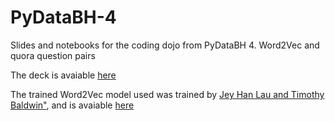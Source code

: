 # PyDataBH-4
Slides and notebooks for the coding dojo from PyDataBH 4. Word2Vec and quora question pairs

The deck is avaiable [here](http://slides.com/leonardodisouza-1/deck)

The trained Word2Vec model used was trained by [Jey Han Lau and Timothy Baldwin"](https://github.com/jhlau/doc2vec), 
and is avaiable [here](https://github.com/jhlau/doc2vec)
